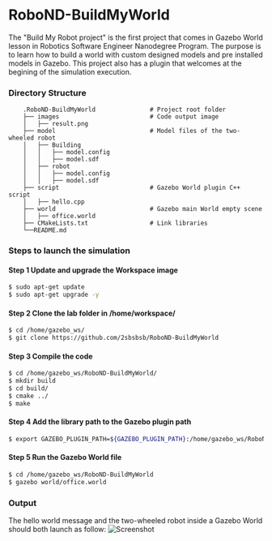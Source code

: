 # RoboND-BuildMyWorld

The "Build My Robot project" is the first project that comes in Gazebo World lesson in Robotics Software Engineer Nanodegree Program. The purpose is to learn how to build a world with custom designed models and pre installed models in Gazebo. This project also has a plugin that welcomes at the begining of the simulation execution.

### Directory Structure
```
    .RoboND-BuildMyWorld               # Project root folder
    ├── images                         # Code output image                   
    │   ├── result.png
    ├── model                          # Model files of the two-wheeled robot
    │   ├── Building
    │   │   ├── model.config
    │   │   ├── model.sdf
    │   ├── robot
    │   │   ├── model.config
    │   │   ├── model.sdf
    ├── script                         # Gazebo World plugin C++ script      
    │   ├── hello.cpp
    ├── world                          # Gazebo main World empty scene
    │   ├── office.world
    ├── CMakeLists.txt                 # Link libraries 
    └──README.md                             
```

### Steps to launch the simulation

#### Step 1 Update and upgrade the Workspace image
```sh
$ sudo apt-get update
$ sudo apt-get upgrade -y
```

#### Step 2 Clone the lab folder in /home/workspace/
```sh
$ cd /home/gazebo_ws/
$ git clone https://github.com/2sbsbsb/RoboND-BuildMyWorld
```

#### Step 3 Compile the code
```sh
$ cd /home/gazebo_ws/RoboND-BuildMyWorld/
$ mkdir build
$ cd build/
$ cmake ../
$ make
```

#### Step 4 Add the library path to the Gazebo plugin path  
```sh
$ export GAZEBO_PLUGIN_PATH=${GAZEBO_PLUGIN_PATH}:/home/gazebo_ws/RoboND-BuildMyWorld/build
```

#### Step 5 Run the Gazebo World file  
```sh
$ cd /home/gazebo_ws/RoboND-BuildMyWorld
$ gazebo world/office.world
```

### Output
The hello world message and the two-wheeled robot inside a Gazebo World should both launch as follow: 
![Screenshot](../images/result.png)
